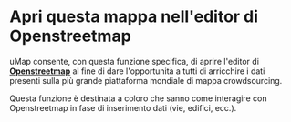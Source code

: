 # Apri questa mappa nell'editor di Openstreetmap

uMap consente, con questa funzione specifica, di aprire l'editor di [**Openstreetmap**](https://www.openstreetmap.org/#map=6/42.088/12.564) al fine di dare l'opportunità a tutti di arricchire i dati presenti sulla più grande piattaforma mondiale di mappa crowdsourcing.

Questa funzione è destinata a coloro che sanno come interagire con Openstreetmap in fase di inserimento dati (vie, edifici, ecc.).
